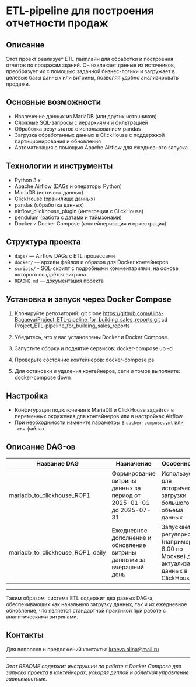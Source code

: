 #  ETL-pipeline для построения отчетности продаж

## Описание

Этот проект реализует ETL-пайплайн для обработки и построения отчетов по продажам зданий. Он извлекает данные из источников, преобразует их с помощью заданной бизнес-логики и загружает в целевые базы данных или витрины, позволяя удобно анализировать продажи.

## Основные возможности

- Извлечение данных из MariaDB (или других источников)
- Сложные SQL-запросы с иерархиями и фильтрацией
- Обработка результатов с использованием pandas
- Загрузка обработанных данных в ClickHouse с поддержкой партиционирования и обновления
- Автоматизация с помощью Apache Airflow для ежедневного запуска

## Технологии и инструменты

- Python 3.x
- Apache Airflow (DAGs и операторы Python)
- MariaDB (источник данных)
- ClickHouse (хранилище данных)
- pandas (обработка данных)
- airflow_clickhouse_plugin (интеграция с ClickHouse)
- pendulum (работа с датами и таймзонами)
- Docker и Docker Compose (контейнеризация и оркестрация)

## Структура проекта

- `dags/` — Airflow DAGs с ETL процессами
- `docker/` — архивы файлов и образов для Docker контейнеров
- `scripts/` - SQL-скрипт с подробными комментариями, на основе которого создаётся витрина
- `README.md` — документация проекта

## Установка и запуск через Docker Compose

1. Клонируйте репозиторий:
git clone https://github.com/Alina-Bagaeva/Project_ETL-pipeline_for_building_sales_reports.git
cd Project_ETL-pipeline_for_building_sales_reports

2. Убедитесь, что у вас установлены Docker и Docker Compose.

3. Запустите сборку и поднятие сервисов:
docker-compose up -d

4. Проверьте состояние контейнеров:
docker-compose ps

5. Для остановки и удаления контейнеров, сети и томов выполните:
docker-compose down

## Настройка

- Конфигурация подключения к MariaDB и ClickHouse задаётся в переменных окружения для контейнеров или в настройках Airflow.
- При необходимости измените параметры в `docker-compose.yml` или `.env` файлах.

## Описание DAG-ов

| Название DAG                        | Назначение                                                                                      | Особенности                                                                                         |
|-----------------------------------|------------------------------------------------------------------------------------------------|---------------------------------------------------------------------------------------------------|
| mariadb_to_clickhouse_ROP1         | Формирование витрины данных за период от 2025-01-01 до 2025-07-31                               | Используется для исторической загрузки большого объема данных                                      |
| mariadb_to_clickhouse_ROP1_daily   | Ежедневное дополнение и обновление витрины данными за вчерашний день                           | Запускается регулярно (например, в 8:00 по Москве) для актуализации данных в ClickHouse             |

---

Таким образом, система ETL содержит два разных DAG-а, обеспечивающих как начальную загрузку данных, так и их ежедневное обновление, что является стандартной практикой при работе с аналитическими витринами.
## Контакты

Для вопросов и предложений контакты: kraeva.alina@mail.ru

---

*Этот README содержит инструкции по работе с Docker Compose для запуска проекта в контейнерах, ускоряя деплой и облегчая управление зависимостями.*
